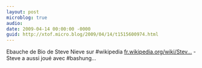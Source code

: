 ```yaml
---
layout: post
microblog: true
audio: 
date: 2009-04-14 00:00:00 -0000
guid: http://xtof.micro.blog/2009/04/14/t1515600974.html
---
```

Ebauche de Bio de Steve Nieve sur #wikipedia [fr.wikipedia.org/wiki/Stev...](http://fr.wikipedia.org/wiki/Steve_Nieve) - Steve a aussi joué avec #bashung...
